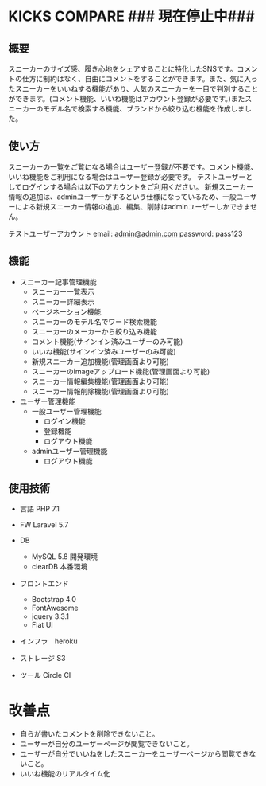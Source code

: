 # KICKS COMPARE  ### 現在停止中###


## 概要
 スニーカーのサイズ感、履き心地をシェアすることに特化したSNSです。コメントの仕方に制約はなく、自由にコメントをすることができます。また、気に入ったスニーカーをいいねする機能があり、人気のスニーカーを一目で判別することができます。(コメント機能、いいね機能はアカウント登録が必要です。)またスニーカーのモデル名で検索する機能、ブランドから絞り込む機能を作成しました。

 ## 使い方
 スニーカーの一覧をご覧になる場合はユーザー登録が不要です。コメント機能、いいね機能をご利用になる場合はユーザー登録が必要です。
 テストユーザーとしてログインする場合は以下のアカウントをご利用ください。
 新規スニーカー情報の追加は、adminユーザーがするという仕様になっているため、一般ユーザーによる新規スニーカー情報の追加、編集、削除はadminユーザーしかできません。

 テストユーザーアカウント
 email: admin@admin.com
 password: pass123


## 機能
* スニーカー記事管理機能
    * スニーカー一覧表示
    * スニーカー詳細表示
    * ページネーション機能
    * スニーカーのモデル名でワード検索機能
    * スニーカーのメーカーから絞り込み機能
    * コメント機能(サインイン済みユーザーのみ可能)
    * いいね機能(サインイン済みユーザーのみ可能)
    * 新規スニーカー追加機能(管理画面より可能)
    * スニーカーのimageアップロード機能(管理画面より可能)
    * スニーカー情報編集機能(管理画面より可能)
    * スニーカー情報削除機能(管理画面より可能)
* ユーザー管理機能
    * 一般ユーザー管理機能
        * ログイン機能
        * 登録機能
        * ログアウト機能
    * adminユーザー管理機能
        * ログアウト機能


## 使用技術
* 言語
    PHP 7.1
* FW
    Laravel 5.7
* DB
    * MySQL 5.8 開発環境
    * clearDB 本番環境

* フロントエンド
    * Bootstrap 4.0
    * FontAwesome
    * jquery 3.3.1
    * Flat UI

* インフラ　heroku

* ストレージ
    S3
* ツール
    Circle CI

# 改善点
* 自らが書いたコメントを削除できないこと。
* ユーザーが自分のユーザーページが閲覧できないこと。
* ユーザーが自分でいいねをしたスニーカーをユーザーページから閲覧できないこと。
* いいね機能のリアルタイム化

